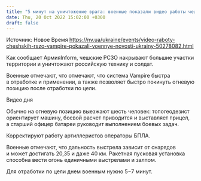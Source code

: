 ```yaml
---
title: "5 минут на уничтожение врага: военные показали видео работы чешских РСЗО Vampire в Донецкой области"
date: Thu, 20 Oct 2022 15:02:00 +0300
draft: false
---
```

Источник: Новое Время https://nv.ua/ukraine/events/video-raboty-cheshskih-rszo-vampire-pokazali-voennye-novosti-ukrainy-50278082.html


Как сообщает АрмияInform, чешские РСЗО накрывают большие участки территории и уничтожают российскую технику и солдат.

Военные отмечают, что отмечают, что система Vampire быстра в отработке и применении, а также позволяет быстро покинуть огневую позицию после отработки по цели.

 Видео дня   

Обычно на огневую позицию выезжают шесть человек: топогеодезист ориентирует машину, боевой расчет приводится и выставляет прицел, а старший офицер батареи руководит выполнением боевых задач.

Корректируют работу артиллеристов операторы БПЛА.

Военные отмечают, что дальность выстрела зависит от снарядов и может достигать 20,35 и даже 40 км. Ракетная пусковая установка способна вести огонь единичными выстрелами и залпом.

Для отработки по цели днем военным нужно 5−7 минут.
